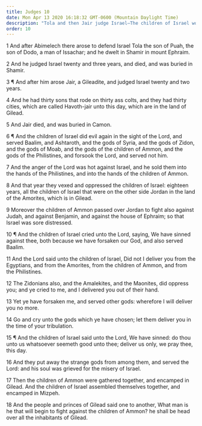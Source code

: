 ```yaml
---
title: Judges 10
date: Mon Apr 13 2020 16:18:32 GMT-0600 (Mountain Daylight Time)
description: "Tola and then Jair judge Israel—The children of Israel worship false gods, are forsaken by the Lord, and are distressed by their enemies—They repent and ask the Lord for deliverance."
order: 10
---
```


1 And after Abimelech there arose to defend Israel Tola the son of Puah, the son of Dodo, a man of Issachar; and he dwelt in Shamir in mount Ephraim.

2 And he judged Israel twenty and three years, and died, and was buried in Shamir.

3 ¶ And after him arose Jair, a Gileadite, and judged Israel twenty and two years.

4 And he had thirty sons that rode on thirty ass colts, and they had thirty cities, which are called Havoth-jair unto this day, which are in the land of Gilead.

5 And Jair died, and was buried in Camon.

6 ¶ And the children of Israel did evil again in the sight of the Lord, and served Baalim, and Ashtaroth, and the gods of Syria, and the gods of Zidon, and the gods of Moab, and the gods of the children of Ammon, and the gods of the Philistines, and forsook the Lord, and served not him.

7 And the anger of the Lord was hot against Israel, and he sold them into the hands of the Philistines, and into the hands of the children of Ammon.

8 And that year they vexed and oppressed the children of Israel: eighteen years, all the children of Israel that were on the other side Jordan in the land of the Amorites, which is in Gilead.

9 Moreover the children of Ammon passed over Jordan to fight also against Judah, and against Benjamin, and against the house of Ephraim; so that Israel was sore distressed.

10 ¶ And the children of Israel cried unto the Lord, saying, We have sinned against thee, both because we have forsaken our God, and also served Baalim.

11 And the Lord said unto the children of Israel, Did not I deliver you from the Egyptians, and from the Amorites, from the children of Ammon, and from the Philistines.

12 The Zidonians also, and the Amalekites, and the Maonites, did oppress you; and ye cried to me, and I delivered you out of their hand.

13 Yet ye have forsaken me, and served other gods: wherefore I will deliver you no more.

14 Go and cry unto the gods which ye have chosen; let them deliver you in the time of your tribulation.

15 ¶ And the children of Israel said unto the Lord, We have sinned: do thou unto us whatsoever seemeth good unto thee; deliver us only, we pray thee, this day.

16 And they put away the strange gods from among them, and served the Lord: and his soul was grieved for the misery of Israel.

17 Then the children of Ammon were gathered together, and encamped in Gilead. And the children of Israel assembled themselves together, and encamped in Mizpeh.

18 And the people and princes of Gilead said one to another, What man is he that will begin to fight against the children of Ammon? he shall be head over all the inhabitants of Gilead.
